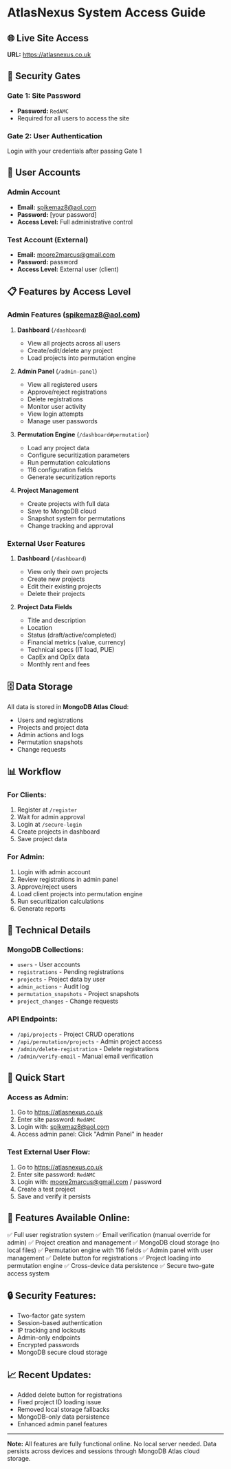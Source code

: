 # AtlasNexus System Access Guide

## 🌐 Live Site Access
**URL:** https://atlasnexus.co.uk

## 🔐 Security Gates

### Gate 1: Site Password
- **Password:** `RedAMC`
- Required for all users to access the site

### Gate 2: User Authentication
Login with your credentials after passing Gate 1

## 👤 User Accounts

### Admin Account
- **Email:** spikemaz8@aol.com  
- **Password:** [your password]
- **Access Level:** Full administrative control

### Test Account (External)
- **Email:** moore2marcus@gmail.com
- **Password:** password
- **Access Level:** External user (client)

## 📋 Features by Access Level

### Admin Features (spikemaz8@aol.com)
1. **Dashboard** (`/dashboard`)
   - View all projects across all users
   - Create/edit/delete any project
   - Load projects into permutation engine

2. **Admin Panel** (`/admin-panel`)
   - View all registered users
   - Approve/reject registrations
   - Delete registrations
   - Monitor user activity
   - View login attempts
   - Manage user passwords

3. **Permutation Engine** (`/dashboard#permutation`)
   - Load any project data
   - Configure securitization parameters
   - Run permutation calculations
   - 116 configuration fields
   - Generate securitization reports

4. **Project Management**
   - Create projects with full data
   - Save to MongoDB cloud
   - Snapshot system for permutations
   - Change tracking and approval

### External User Features
1. **Dashboard** (`/dashboard`)
   - View only their own projects
   - Create new projects
   - Edit their existing projects
   - Delete their projects

2. **Project Data Fields**
   - Title and description
   - Location
   - Status (draft/active/completed)
   - Financial metrics (value, currency)
   - Technical specs (IT load, PUE)
   - CapEx and OpEx data
   - Monthly rent and fees

## 🗄️ Data Storage
All data is stored in **MongoDB Atlas Cloud**:
- Users and registrations
- Projects and project data
- Admin actions and logs
- Permutation snapshots
- Change requests

## 📊 Workflow

### For Clients:
1. Register at `/register`
2. Wait for admin approval
3. Login at `/secure-login`
4. Create projects in dashboard
5. Save project data

### For Admin:
1. Login with admin account
2. Review registrations in admin panel
3. Approve/reject users
4. Load client projects into permutation engine
5. Run securitization calculations
6. Generate reports

## 🔧 Technical Details

### MongoDB Collections:
- `users` - User accounts
- `registrations` - Pending registrations
- `projects` - Project data by user
- `admin_actions` - Audit log
- `permutation_snapshots` - Project snapshots
- `project_changes` - Change requests

### API Endpoints:
- `/api/projects` - Project CRUD operations
- `/api/permutation/projects` - Admin project access
- `/admin/delete-registration` - Delete registrations
- `/admin/verify-email` - Manual email verification

## 🚀 Quick Start

### Access as Admin:
1. Go to https://atlasnexus.co.uk
2. Enter site password: `RedAMC`
3. Login with: spikemaz8@aol.com
4. Access admin panel: Click "Admin Panel" in header

### Test External User Flow:
1. Go to https://atlasnexus.co.uk
2. Enter site password: `RedAMC`
3. Login with: moore2marcus@gmail.com / password
4. Create a test project
5. Save and verify it persists

## 📱 Features Available Online:

✅ Full user registration system
✅ Email verification (manual override for admin)
✅ Project creation and management
✅ MongoDB cloud storage (no local files)
✅ Permutation engine with 116 fields
✅ Admin panel with user management
✅ Delete button for registrations
✅ Project loading into permutation engine
✅ Cross-device data persistence
✅ Secure two-gate access system

## 🔒 Security Features:
- Two-factor gate system
- Session-based authentication
- IP tracking and lockouts
- Admin-only endpoints
- Encrypted passwords
- MongoDB secure cloud storage

## 📈 Recent Updates:
- Added delete button for registrations
- Fixed project ID loading issue
- Removed local storage fallbacks
- MongoDB-only data persistence
- Enhanced admin panel features

---

**Note:** All features are fully functional online. No local server needed. Data persists across devices and sessions through MongoDB Atlas cloud storage.